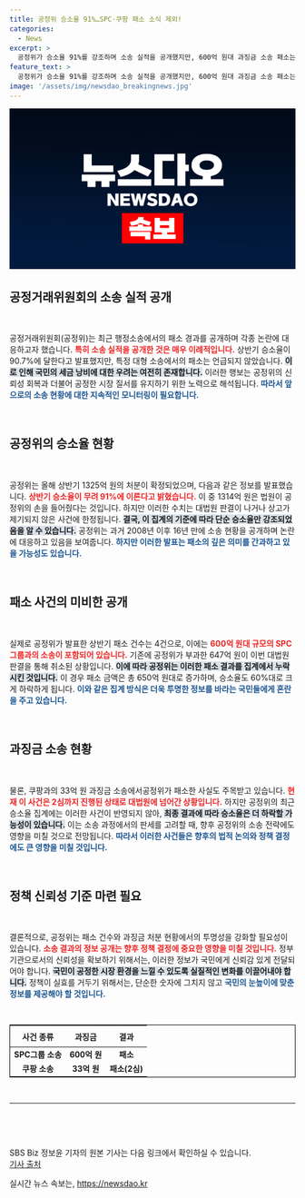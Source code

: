 ```yaml
---
title: 공정위 승소율 91%…SPC·쿠팡 패소 소식 제외!
categories:
  - News
excerpt: >
  공정위가 승소율 91%를 강조하며 소송 실적을 공개했지만, 600억 원대 과징금 소송 패소는 누락했습니다. 진실은 과징금 기준 승소율이 60%대로 급감하며, 세금 낭비 우려가 커지고 있습니다. 과연 공정위의 신뢰성은?
feature_text: >
  공정위가 승소율 91%를 강조하며 소송 실적을 공개했지만, 600억 원대 과징금 소송 패소는 누락했습니다. 진실은 과징금 기준 승소율이 60%대로 급감하며, 세금 낭비 우려가 커지고 있습니다. 과연 공정위의 신뢰성은?
image: '/assets/img/newsdao_breakingnews.jpg'
---
```


<p><img src="/assets/img/newsdao_breakingnews.jpg" alt="koreaapp 속보" /></p>

<h2 data-ke-size="size26">공정거래위원회의 소송 실적 공개</h2>

<p data-ke-size="size16">&nbsp;</p>

<p>공정거래위원회(공정위)는 최근 행정소송에서의 패소 경과를 공개하며 각종 논란에 대응하고자 했습니다. <b><span style="color: #ee2323;">특히 소송 실적을 공개한 것은 매우 이례적입니다.</span></b> 상반기 승소율이 90.7%에 달한다고 발표했지만, 특정 대형 소송에서의 패소는 언급되지 않았습니다. <b><span style="background-color: #21538527;">이로 인해 국민의 세금 낭비에 대한 우려는 여전히 존재합니다.</span></b> 이러한 행보는 공정위의 신뢰성 회복과 더불어 공정한 시장 질서를 유지하기 위한 노력으로 해석됩니다. <b><span style="color: #1a5490;">따라서 앞으로의 소송 현황에 대한 지속적인 모니터링이 필요합니다.</span></b></p>

<p data-ke-size="size16">&nbsp;</p>

<h2 data-ke-size="size26">공정위의 승소율 현황</h2>

<p data-ke-size="size16">&nbsp;</p>

<p>공정위는 올해 상반기 1325억 원의 처분이 확정되었으며, 다음과 같은 정보를 발표했습니다. <b><span style="color: #ee2323;">상반기 승소율이 무려 91%에 이른다고 밝혔습니다.</span></b> 이 중 1314억 원은 법원이 공정위의 손을 들어줬다는 것입니다. 하지만 이러한 수치는 대법원 판결이 나거나 상고가 제기되지 않은 사건에 한정됩니다. <b><span style="background-color: #21538527;">결국, 이 집계의 기준에 따라 단순 승소율만 강조되었음을 알 수 있습니다.</span></b> 공정위는 과거 2008년 이후 16년 만에 소송 현황을 공개하며 논란에 대응하고 있음을 보여줍니다. <b><span style="color: #1a5490;">하지만 이러한 발표는 패소의 깊은 의미를 간과하고 있을 가능성도 있습니다.</span></b></p>

<p data-ke-size="size16">&nbsp;</p>

<h2 data-ke-size="size26">패소 사건의 미비한 공개</h2>

<p data-ke-size="size16">&nbsp;</p>

<p>실제로 공정위가 발표한 상반기 패소 건수는 4건으로, 이에는 <b><span style="color: #ee2323;">600억 원대 규모의 SPC그룹과의 소송이 포함되어 있습니다.</span></b> 기존에 공정위가 부과한 647억 원이 이번 대법원 판결을 통해 취소된 상황입니다. <b><span style="background-color: #21538527;">이에 따라 공정위는 이러한 패소 결과를 집계에서 누락시킨 것입니다.</span></b> 이 경우 패소 금액은 총 650억 원대로 증가하며, 승소율도 60%대로 크게 하락하게 됩니다. <b><span style="color: #1a5490;">이와 같은 집계 방식은 더욱 투명한 정보를 바라는 국민들에게 혼란을 주고 있습니다.</span></b></p>

<p data-ke-size="size16">&nbsp;</p>

<h2 data-ke-size="size26">과징금 소송 현황</h2>

<p data-ke-size="size16">&nbsp;</p>

<p>물론, 쿠팡과의 33억 원 과징금 소송에서공정위가 패소한 사실도 주목받고 있습니다. <b><span style="color: #ee2323;">현재 이 사건은 2심까지 진행된 상태로 대법원에 넘어간 상황입니다.</span></b> 하지만 공정위의 최근 승소율 집계에는 이러한 사건이 반영되지 않아, <b><span style="background-color: #21538527;">최종 결과에 따라 승소율은 더 하락할 가능성이 있습니다.</span></b> 이는 소송 과정에서의 판세를 고려할 때, 향후 공정위의 소송 전략에도 영향을 미칠 것으로 전망됩니다. <b><span style="color: #1a5490;">따라서 이러한 사건들은 향후의 법적 논의와 정책 결정에도 큰 영향을 미칠 것입니다.</span></b></p>

<p data-ke-size="size16">&nbsp;</p>

<h2 data-ke-size="size26">정책 신뢰성 기준 마련 필요</h2>

<p data-ke-size="size16">&nbsp;</p>

<p>결론적으로, 공정위는 패소 건수와 과징금 처분 현황에서의 투명성을 강화할 필요성이 있습니다. <b><span style="color: #ee2323;">소송 결과의 정보 공개는 향후 정책 결정에 중요한 영향을 미칠 것입니다.</span></b> 정부 기관으로서의 신뢰성을 확보하기 위해서는, 이러한 정보가 국민에게 신뢰감 있게 전달되어야 합니다. <b><span style="background-color: #21538527;">국민이 공정한 시장 환경을 느낄 수 있도록 실질적인 변화를 이끌어내야 합니다.</span></b> 정책이 실효를 거두기 위해서는, 단순한 숫자에 그치지 않고 <b><span style="color: #1a5490;">국민의 눈높이에 맞춘 정보를 제공해야 할 것입니다.</span></b></p>

<p data-ke-size="size16">&nbsp;</p>

<table style="width: 100%; border: 1px solid #000; border-collapse: collapse;">
    <thead>
        <tr>
            <th style="text-align: center; height: 30px;"><b>사건 종류</b></th>
            <th style="text-align: center; height: 30px;"><b>과징금</b></th>
            <th style="text-align: center; height: 30px;"><b>결과</b></th>
        </tr>
    </thead>
    <tbody>
        <tr>
            <td style="text-align: center; height: 17px;"><b>SPC그룹 소송</b></td>
            <td style="text-align: center; height: 17px;"><b>600억 원</b></td>
            <td style="text-align: center; height: 17px;"><b>패소</b></td>
        </tr>
        <tr>
            <td style="text-align: center; height: 17px;"><b>쿠팡 소송</b></td>
            <td style="text-align: center; height: 17px;"><b>33억 원</b></td>
            <td style="text-align: center; height: 17px;"><b>패소(2심)</b></td>
        </tr>
    </tbody>
</table>

<p data-ke-size="size16">&nbsp;</p>

<hr>

<p data-ke-size="size16">&nbsp;</p>

<p data-ke-size="size16">&nbsp;</p>

<p data-ke-size="size16">SBS Biz 정보윤 기자의 원본 기사는 다음 링크에서 확인하실 수 있습니다.<br>
<a href="https://url.kr/9pghjn">기사 출처</a></p>
실시간 뉴스 속보는, <a href="https://newsdao.kr" rel="dofollow">https://newsdao.kr</a>


